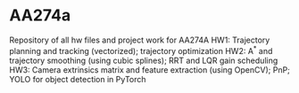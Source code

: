 # AA274a
Repository of all hw files and project work for AA274A
HW1: Trajectory planning and tracking (vectorized); trajectory optimization
HW2: A<sup>*</sup> and trajectory smoothing (using cubic splines); RRT and LQR gain scheduling
HW3: Camera extrinsics matrix and feature extraction (using OpenCV); PnP; YOLO for object detection in PyTorch
